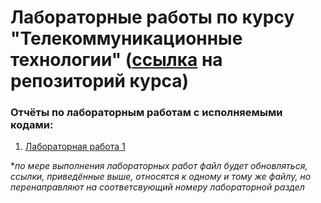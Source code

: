 # Лабораторные работы по курсу "Телекоммуникационные технологии" ([ссылка](https://github.com/MatNepo/ThinkDSP) на репозиторий курса)
### Отчёты по лабораторным работам с исполняемыми кодами:
1. [Лабораторная работа 1](https://colab.research.google.com/drive/10AtCV-70PDEo4jlWPWbG6injO6TKauVp#scrollTo=3qPErALbzdgu&line=1&uniqifier=1)

**по мере выполнения лабораторных работ файл будет обновляться, ссылки, приведённые выше, относятся к одному и тому же файлу, но перенаправляют на соответсвующий номеру лабораторной раздел*
